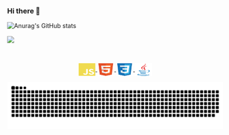 ### Hi there 👋
![Anurag's GitHub stats](https://github-readme-stats.vercel.app/api?username=victorlima143&theme=dark&show_icons=true)
<div>
  <a href="https://github.com/victorlima143">
  <img height="180em"  align="center" src="https://github-readme-stats.vercel.app/api/top-langs/?username=victorlima143&layout=compact&langs_count=7&theme=dark" />
    </div>
  
##
  
  <div  align="center"> 
  <div style="display: inline_block"><br>
  <img align="center" alt="Rafa-Js" height="30" width="40" src="https://raw.githubusercontent.com/devicons/devicon/master/icons/javascript/javascript-plain.svg">
  <img align="center" alt="HTML" height="30" width="40" src="https://raw.githubusercontent.com/devicons/devicon/master/icons/html5/html5-original.svg">
  <img align="center" alt="CSS" height="30" width="40" src="https://raw.githubusercontent.com/devicons/devicon/master/icons/css3/css3-original.svg">
  <img align="center" alt="java" height="30" width="40" src="https://raw.githubusercontent.com/devicons/devicon/master/icons/java/java-original.svg">
    </div
 
 ##
    
   ![Snake animation](https://github.com/ellen2121/ellen2121/blob/output/github-contribution-grid-snake.svg)
